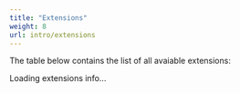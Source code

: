 ```yaml
---
title: "Extensions"
weight: 8
url: intro/extensions
---
```


The table below contains the list of all avaiable extensions:

<script src="{{<relurl url="/js/stackgres-postgres-extensions-list-v1.js">}}"></script>
<div class="postgresExtensions">Loading extensions info...</div>
